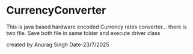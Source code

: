 # CurrencyConverter
This is java based hardware encoded Currency rates converter...
there is two file. 
Save both file in same folder and execute driver class

created by Anurag Singh
Date-23/7/2025
